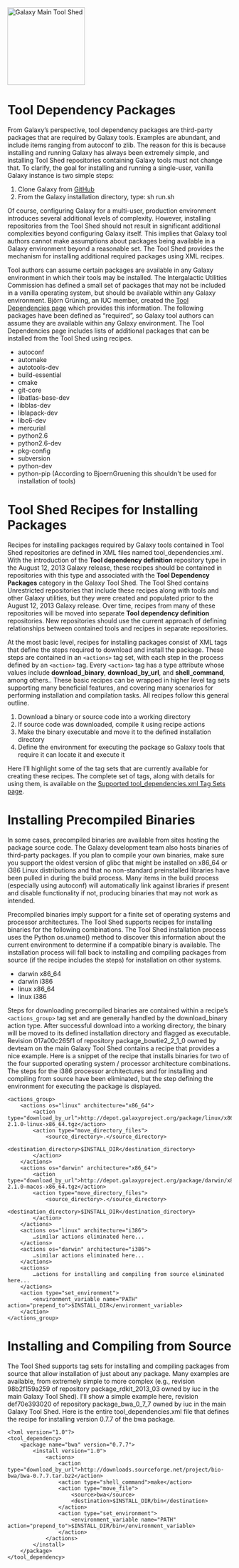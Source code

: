 <div class='center'> <a href='http://toolshed.g2.bx.psu.edu'><img src='/images/Logos/ToolShed.jpg' alt='Galaxy Main Tool Shed' height="174" /></a> </div>

# Tool Dependency Packages

From Galaxy’s perspective, tool dependency packages are third-party packages that are required by Galaxy tools.  Examples are abundant, and include items ranging from autoconf to zlib.  The reason for this is because installing and running Galaxy has always been extremely simple, and installing Tool Shed repositories containing Galaxy tools must not change that.  To clarify, the goal for installing and running a single-user, vanilla Galaxy instance is two simple steps:

1. Clone Galaxy from [GitHub](https://github.com/galaxyproject/galaxy)
2. From the Galaxy installation directory, type: sh run.sh

Of course, configuring Galaxy for a multi-user, production environment introduces several additional levels of complexity.  However, installing repositories from the Tool Shed should not result in significant additional complexities beyond configuring Galaxy itself.  This implies that Galaxy tool authors cannot make assumptions about packages being available in a Galaxy environment beyond a reasonable set.  The Tool Shed provides the mechanism for installing additional required packages using XML recipes.

Tool authors can assume certain packages are available in any Galaxy environment in which their tools may be installed.  The Intergalactic Utilities Commission has defined a small set of packages that may not be included in a vanilla operating system, but should be available within any Galaxy environment.  Björn Grüning, an IUC member, created the [Tool Dependencies page](http://wiki.galaxyproject.org/Admin/Config/ToolDependenciesList) which provides this information.  The following packages have been defined as “required”, so Galaxy tool authors can assume they are  available within any Galaxy environment.  The Tool Dependencies page includes lists of additional packages that can be installed from the Tool Shed using recipes.

* autoconf
* automake
* autotools-dev
* build-essential
* cmake
* git-core
* libatlas-base-dev
* libblas-dev
* liblapack-dev
* libc6-dev
* mercurial
* python2.6
* python2.6-dev
* pkg-config
* subversion
* python-dev
* python-pip (According to BjoernGruening this shouldn't be used for installation of tools) 

# Tool Shed Recipes for Installing Packages

Recipes for installing packages required by Galaxy tools contained in Tool Shed repositories are defined in XML files named tool_dependencies.xml.  With the introduction of the **Tool dependency definition** repository type in the August 12, 2013 Galaxy release, these recipes should be contained in repositories with this type and associated with the **Tool Dependency Packages** category in the Galaxy Tool Shed.  The Tool Shed contains Unrestricted repositories that include these recipes along with tools and other Galaxy utilities, but they were created and populated prior to the August 12, 2013 Galaxy release.  Over time, recipes from many of these repositories will be moved into separate **Tool dependency definition** repositories.  New repositories should use the current approach of defining relationships between contained tools and recipes in separate repositories.

At the most basic level, recipes for installing packages consist of XML tags that define the steps required to download and install the package.  These steps are contained in an `<actions>` tag set, with each step in the process defined by an `<action>` tag.  Every `<action>` tag has a type attribute whose values include **download_binary**, **download_by_url**, and **shell_command**, among others..  These basic recipes can be wrapped in higher level tag sets supporting many beneficial features, and covering many scenarios for performing installation and compilation tasks.  All recipes follow this general outline.

1. Download a binary or source code into a working directory
2. If source code was downloaded, compile it using recipe actions
3. Make the binary executable and move it to the defined installation directory
4. Define the environment for executing the package so Galaxy tools that require it can locate it and execute it

Here I’ll highlight some of the tag sets that are currently available for creating these recipes.  The complete set of tags, along with details for using them, is available on the [Supported tool_dependencies.xml Tag Sets page](/src/ToolDependenciesTagSets/index.md).

# Installing Precompiled Binaries

In some cases, precompiled binaries are available from sites hosting the package source code.  The Galaxy development team also hosts binaries of third-party packages.  If you plan to compile your own binaries, make sure you support the oldest version of glibc that might be installed on x86_64 or i386 Linux distributions and that no non-standard preinstalled libraries have been pulled in during the build process.  Many items in the build process (especially using autoconf) will automatically link against libraries if present and disable functionality if not, producing binaries that may not work as intended.

Precompiled binaries imply support for a finite set of operating systems and processor architectures.  The Tool Shed supports recipes for installing binaries for the following combinations.  The Tool Shed installation process uses the Python os.uname() method to discover this information about the current environment to determine if a compatible binary is available.  The installation process will fall back to installing and compiling packages from source (if the recipe includes the steps) for installation on other systems.

* darwin x86_64
* darwin i386
* linux x86_64
* linux i386

Steps for downloading precompiled binaries are contained within a recipe’s `<actions_group>` tag set and are generally handled by the download_binary action type.  After successful download into a working directory, the binary will be moved to its defined installation directory and flagged as executable.  Revision 017a00c265f1 of repository package_bowtie2_2_1_0 owned by devteam on the main Galaxy Tool Shed contains a recipe that provides a nice example.  Here is a snippet of the recipe that installs binaries for two of the four supported operating system / processor architecture combinations.  The steps for the i386 processor architectures and for installing and compiling from source have been eliminated, but the step defining the environment for executing the package is displayed.

```
<actions_group>
    <actions os="linux" architecture="x86_64">
        <action type="download_by_url">http://depot.galaxyproject.org/package/linux/x86_64/bowtie2/bowtie2-2.1.0-linux-x86_64.tgz</action>
        <action type="move_directory_files">
            <source_directory>.</source_directory>
            <destination_directory>$INSTALL_DIR</destination_directory>
        </action>
    </actions>
    <actions os="darwin" architecture="x86_64">
        <action type="download_by_url">http://depot.galaxyproject.org/package/darwin/x86_64/bowtie2/bowtie2-2.1.0-macos-x86_64.tgz</action>
        <action type="move_directory_files">
            <source_directory>.</source_directory>
            <destination_directory>$INSTALL_DIR</destination_directory>
        </action>
    </actions>
    <actions os="linux" architecture="i386">
        …similar actions eliminated here...
    </actions>
    <actions os="darwin" architecture="i386">
        …similar actions eliminated here...
    </actions>
    <actions>
        …actions for installing and compiling from source eliminated here...
    </actions>
    <action type="set_environment">
        <environment_variable name="PATH" action="prepend_to">$INSTALL_DIR</environment_variable>
    </action>
</actions_group>
```


# Installing and Compiling from Source

The Tool Shed supports tag sets for installing and compiling packages from source that allow installation of just about any package.  Many examples are available, from extremely simple to more complex (e.g., revision 98b2f159a259 of repository package_rdkit_2013_03 owned by iuc in the main Galaxy Tool Shed).  I’ll show a simple example here, revision def70e393020 of repository package_bwa_0_7_7 owned by iuc in the main Galaxy Tool Shed.  Here is the entire tool_dependencies.xml file that defines the recipe for installing version 0.7.7 of the bwa package.

```
<?xml version="1.0"?>
<tool_dependency>
    <package name="bwa" version="0.7.7">
        <install version="1.0">
            <actions>
                <action type="download_by_url">http://downloads.sourceforge.net/project/bio-bwa/bwa-0.7.7.tar.bz2</action>
                <action type="shell_command">make</action>
                <action type="move_file">
                    <source>bwa</source>
                    <destination>$INSTALL_DIR/bin</destination>
                </action>
                <action type="set_environment">
                    <environment_variable name="PATH" action="prepend_to">$INSTALL_DIR/bin</environment_variable>
                </action>
            </actions>
        </install>
    </package>
</tool_dependency>
```

